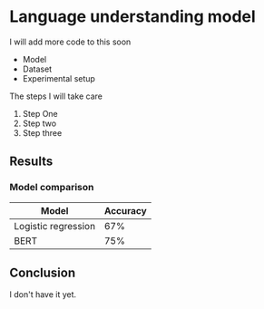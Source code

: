 # Language understanding model

I will add more code to this soon
- Model
- Dataset
- Experimental setup

The steps I will take care
1. Step One
1. Step two 
1. Step three

## Results 

### Model comparison
| Model | Accuracy |
|-------|----------|
|Logistic regression | 67%| 
|BERT | 75% | 


## Conclusion
I don't have it yet.
